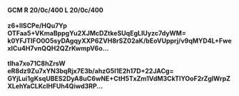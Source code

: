 #### GCM R 20/0c/400 L 20/0c/400
**z6+lISCPe/HQu7Yp**<br/>**OTFaa5+VKmaBppgYu2XJMcDZtkeSUqEgLIUyzc7dyWM=**<br/>**k0YFJTlFO0O5syDAgqyXXP6ZVH8rSZ02aK/bEoVUpprj/v9qMYD4L+FwexICu4H7vnQQH2QZrKwmpV6o...**<br/><br/>
**tIha7xo71C8hZrsW**<br/>**eR8dz9Zu7xYN3bqRjx7E3b/ahzG5I1E2h17D+22JACg=**<br/>**GYjLui1gKsqUBES2DyA8uC6wNE+CtH5TxZm1VdM3CkTlYOoF2rZglWrpZXLehYaCLKclHFUh4Qiwd3RP...**